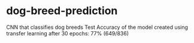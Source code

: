 # dog-breed-prediction
CNN that classifies dog breeds 
Test Accuracy of the model created using transfer learning after 30 epochs: 77% (649/836)
